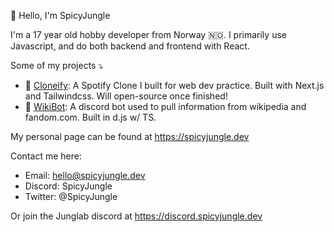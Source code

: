 👋 Hello, I'm SpicyJungle

I'm a 17 year old hobby developer from Norway 🇳🇴.
I primarily use Javascript, and do both backend and frontend with React.

Some of my projects ⤵️
- 🎵 [Cloneify](https://cloneify.spicyjungle.dev): A Spotify Clone I built for web dev practice. Built with Next.js and Tailwindcss. Will open-source once finished! 
- 📖 [WikiBot](https://wikibot.gg): A discord bot used to pull information from wikipedia and fandom.com. Built in d.js w/ TS.

My personal page can be found at https://spicyjungle.dev

Contact me here:
- Email: hello@spicyjungle.dev
- Discord: SpicyJungle
- Twitter: @SpicyJungle

Or join the Junglab discord at https://discord.spicyjungle.dev
